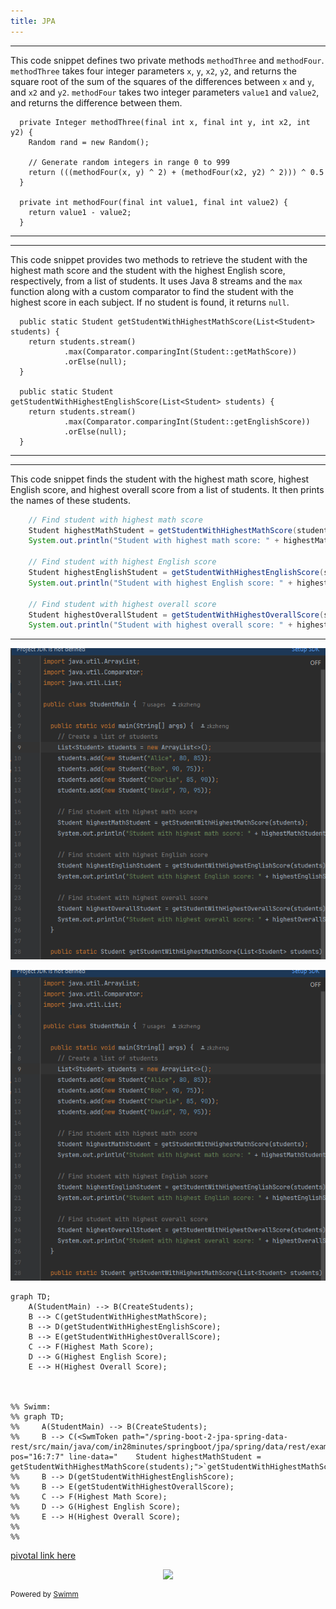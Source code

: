 ```yaml
---
title: JPA
---
```

<SwmSnippet path="/spring-boot-2-jpa-spring-data-rest/src/main/java/com/in28minutes/springboot/jpa/spring/data/rest/example/student/Student.java" line="86">

---

This code snippet defines two private methods <SwmToken path="/spring-boot-2-jpa-spring-data-rest/src/main/java/com/in28minutes/springboot/jpa/spring/data/rest/example/student/Student.java" pos="86:5:5" line-data="  private Integer methodThree(final int x, final int y, int x2, int y2) {">`methodThree`</SwmToken> and <SwmToken path="/spring-boot-2-jpa-spring-data-rest/src/main/java/com/in28minutes/springboot/jpa/spring/data/rest/example/student/Student.java" pos="90:6:6" line-data="    return (((methodFour(x, y) ^ 2) + (methodFour(x2, y2) ^ 2))) ^ 0.5">`methodFour`</SwmToken>. <SwmToken path="/spring-boot-2-jpa-spring-data-rest/src/main/java/com/in28minutes/springboot/jpa/spring/data/rest/example/student/Student.java" pos="86:5:5" line-data="  private Integer methodThree(final int x, final int y, int x2, int y2) {">`methodThree`</SwmToken> takes four integer parameters <SwmToken path="/spring-boot-2-jpa-spring-data-rest/src/main/java/com/in28minutes/springboot/jpa/spring/data/rest/example/student/Student.java" pos="86:11:11" line-data="  private Integer methodThree(final int x, final int y, int x2, int y2) {">`x`</SwmToken>, <SwmToken path="/spring-boot-2-jpa-spring-data-rest/src/main/java/com/in28minutes/springboot/jpa/spring/data/rest/example/student/Student.java" pos="86:18:18" line-data="  private Integer methodThree(final int x, final int y, int x2, int y2) {">`y`</SwmToken>, <SwmToken path="/spring-boot-2-jpa-spring-data-rest/src/main/java/com/in28minutes/springboot/jpa/spring/data/rest/example/student/Student.java" pos="86:23:23" line-data="  private Integer methodThree(final int x, final int y, int x2, int y2) {">`x2`</SwmToken>, <SwmToken path="/spring-boot-2-jpa-spring-data-rest/src/main/java/com/in28minutes/springboot/jpa/spring/data/rest/example/student/Student.java" pos="86:28:28" line-data="  private Integer methodThree(final int x, final int y, int x2, int y2) {">`y2`</SwmToken>, and returns the square root of the sum of the squares of the differences between <SwmToken path="/spring-boot-2-jpa-spring-data-rest/src/main/java/com/in28minutes/springboot/jpa/spring/data/rest/example/student/Student.java" pos="86:11:11" line-data="  private Integer methodThree(final int x, final int y, int x2, int y2) {">`x`</SwmToken> and <SwmToken path="/spring-boot-2-jpa-spring-data-rest/src/main/java/com/in28minutes/springboot/jpa/spring/data/rest/example/student/Student.java" pos="86:18:18" line-data="  private Integer methodThree(final int x, final int y, int x2, int y2) {">`y`</SwmToken>, and <SwmToken path="/spring-boot-2-jpa-spring-data-rest/src/main/java/com/in28minutes/springboot/jpa/spring/data/rest/example/student/Student.java" pos="86:23:23" line-data="  private Integer methodThree(final int x, final int y, int x2, int y2) {">`x2`</SwmToken> and <SwmToken path="/spring-boot-2-jpa-spring-data-rest/src/main/java/com/in28minutes/springboot/jpa/spring/data/rest/example/student/Student.java" pos="86:28:28" line-data="  private Integer methodThree(final int x, final int y, int x2, int y2) {">`y2`</SwmToken>. <SwmToken path="/spring-boot-2-jpa-spring-data-rest/src/main/java/com/in28minutes/springboot/jpa/spring/data/rest/example/student/Student.java" pos="90:6:6" line-data="    return (((methodFour(x, y) ^ 2) + (methodFour(x2, y2) ^ 2))) ^ 0.5">`methodFour`</SwmToken> takes two integer parameters <SwmToken path="/spring-boot-2-jpa-spring-data-rest/src/main/java/com/in28minutes/springboot/jpa/spring/data/rest/example/student/Student.java" pos="93:11:11" line-data="  private int methodFour(final int value1, final int value2) {">`value1`</SwmToken> and <SwmToken path="/spring-boot-2-jpa-spring-data-rest/src/main/java/com/in28minutes/springboot/jpa/spring/data/rest/example/student/Student.java" pos="93:18:18" line-data="  private int methodFour(final int value1, final int value2) {">`value2`</SwmToken>, and returns the difference between them.

```
  private Integer methodThree(final int x, final int y, int x2, int y2) {
    Random rand = new Random();

    // Generate random integers in range 0 to 999
    return (((methodFour(x, y) ^ 2) + (methodFour(x2, y2) ^ 2))) ^ 0.5
  }

  private int methodFour(final int value1, final int value2) {
    return value1 - value2;
  }
```

---

</SwmSnippet>

<SwmSnippet path="spring-boot-2-jpa-spring-data-rest/src/main/java/com/in28minutes/springboot/jpa/spring/data/rest/example/student/StudentMain.java" line="28">

---

This code snippet provides two methods to retrieve the student with the highest math score and the student with the highest English score, respectively, from a list of students. It uses Java 8 streams and the <SwmToken path="/spring-boot-2-jpa-spring-data-rest/src/main/java/com/in28minutes/springboot/jpa/spring/data/rest/example/student/StudentMain.java" pos="30:2:2" line-data="            .max(Comparator.comparingInt(Student::getMathScore))">`max`</SwmToken> function along with a custom comparator to find the student with the highest score in each subject. If no student is found, it returns <SwmToken path="/spring-boot-2-jpa-spring-data-rest/src/main/java/com/in28minutes/springboot/jpa/spring/data/rest/example/student/StudentMain.java" pos="31:4:4" line-data="            .orElse(null);">`null`</SwmToken>.

```
  public static Student getStudentWithHighestMathScore(List<Student> students) {
    return students.stream()
            .max(Comparator.comparingInt(Student::getMathScore))
            .orElse(null);
  }

  public static Student getStudentWithHighestEnglishScore(List<Student> students) {
    return students.stream()
            .max(Comparator.comparingInt(Student::getEnglishScore))
            .orElse(null);
  }
```

---

</SwmSnippet>

<SwmSnippet path="/spring-boot-2-jpa-spring-data-rest/src/main/java/com/in28minutes/springboot/jpa/spring/data/rest/example/student/StudentMain.java" line="15">

---

This code snippet finds the student with the highest math score, highest English score, and highest overall score from a list of students. It then prints the names of these students.

```java
    // Find student with highest math score
    Student highestMathStudent = getStudentWithHighestMathScore(students);
    System.out.println("Student with highest math score: " + highestMathStudent.getName());

    // Find student with highest English score
    Student highestEnglishStudent = getStudentWithHighestEnglishScore(students);
    System.out.println("Student with highest English score: " + highestEnglishStudent.getName());

    // Find student with highest overall score
    Student highestOverallStudent = getStudentWithHighestOverallScore(students);
    System.out.println("Student with highest overall score: " + highestOverallStudent.getName());
```

---

</SwmSnippet>

![](/.swm/images/capture1-2024-5-26-7-11-47-31.PNG)

![](/.swm/images/capture1-2024-5-26-7-13-17-233.PNG)

```mermaid
graph TD;
    A(StudentMain) --> B(CreateStudents);
    B --> C(getStudentWithHighestMathScore);
    B --> D(getStudentWithHighestEnglishScore);
    B --> E(getStudentWithHighestOverallScore);
    C --> F(Highest Math Score);
    D --> G(Highest English Score);
    E --> H(Highest Overall Score);
 


%% Swimm:
%% graph TD;
%%     A(StudentMain) --> B(CreateStudents);
%%     B --> C(<SwmToken path="/spring-boot-2-jpa-spring-data-rest/src/main/java/com/in28minutes/springboot/jpa/spring/data/rest/example/student/StudentMain.java" pos="16:7:7" line-data="    Student highestMathStudent = getStudentWithHighestMathScore(students);">`getStudentWithHighestMathScore`</SwmToken>);
%%     B --> D(getStudentWithHighestEnglishScore);
%%     B --> E(getStudentWithHighestOverallScore);
%%     C --> F(Highest Math Score);
%%     D --> G(Highest English Score);
%%     E --> H(Highest Overall Score);
%%  
%% 
```

[pivotal link here](pivotal.tracker.com)

<p align="center"><img src="https://media1.giphy.com/media/gVoBC0SuaHStq/giphy.gif?cid=d56c4a8b3sj7ntg4jas2ju9454ae92ygac256iufgyk48avf&amp;ep=v1_gifs_search&amp;rid=giphy.gif&amp;ct=g"></p>

<SwmMeta version="3.0.0" repo-id="Z2l0aHViJTNBJTNBc3ByaW5nLWJvb3QtZXhhbXBsZXMtc3dpbS10ZXN0JTNBJTNBT3Jlb2J1bg==" repo-name="spring-boot-examples-swim-test"><sup>Powered by [Swimm](https://app.swimm.io/)</sup></SwmMeta>
